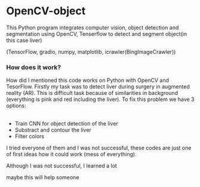 # OpenCV-object
 
This Python program integrates computer vision, object detection and segmentation using OpenCV, Tenserflow to detect and segment object(in this case liver)

(TensorFlow, gradio, numpy, matplotlib, icrawler(BingImageCrawler))

<h3>How does it work?</h3>
How did I mentioned this code works on Python with OpenCV and TesorFlow. Firstly my task was to detect liver during surgery in augmented reality (AR). This is difficult task because of similarities in background (everything is pink and red including the liver). 
To fix this problem we have 3 options:
<br>
<br>



<ul>
    <li>Train CNN for object detection of the liver</li>
    <li>Substract and contour the liver</li>
    <li>Filter colors</li>
</ul>

I tried everyone of them and I was not successful, these codes are just one of first ideas how it could work (mess of everything).

Although I was not successful, I learned a lot

maybe this will help someone







